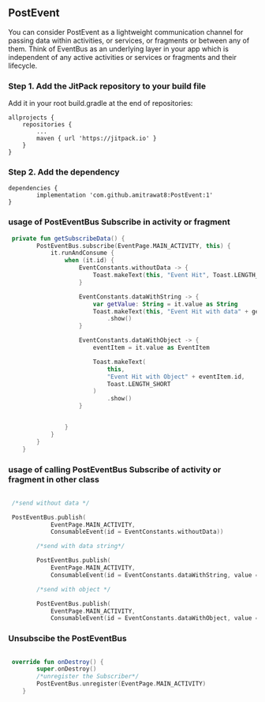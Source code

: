 ## PostEvent 
You can consider PostEvent as a lightweight communication channel for passing data within activities, or services, or fragments or between any of them. Think of EventBus as an underlying layer in your app which is independent of any active activities or services or fragments and their lifecycle.

### Step 1. Add the JitPack repository to your build file 
Add it in your root build.gradle at the end of repositories:

	allprojects {
		repositories {
			...
			maven { url 'https://jitpack.io' }
		}
	}




### Step 2. Add the dependency

	dependencies {
	        implementation 'com.github.amitrawat8:PostEvent:1'
	}
	
### usage of PostEventBus Subscribe in activity or fragment 

```kotlin
 private fun getSubscribeData() {
        PostEventBus.subscribe(EventPage.MAIN_ACTIVITY, this) {
            it.runAndConsume {
                when (it.id) {
                    EventConstants.withoutData -> {
                        Toast.makeText(this, "Event Hit", Toast.LENGTH_SHORT).show()
                    }

                    EventConstants.dataWithString -> {
                        var getValue: String = it.value as String
                        Toast.makeText(this, "Event Hit with data" + getValue, Toast.LENGTH_SHORT)
                            .show()
                    }

                    EventConstants.dataWithObject -> {
                        eventItem = it.value as EventItem

                        Toast.makeText(
                            this,
                            "Event Hit with Object" + eventItem.id,
                            Toast.LENGTH_SHORT
                        )
                            .show()
                    }


                }
            }
        }
    }
```

### usage of calling PostEventBus Subscribe of activity or fragment in other class  

```kotlin
 
 /*send without data */

 PostEventBus.publish(
            EventPage.MAIN_ACTIVITY,
            ConsumableEvent(id = EventConstants.withoutData))

        /*send with data string*/

        PostEventBus.publish(
            EventPage.MAIN_ACTIVITY,
            ConsumableEvent(id = EventConstants.dataWithString, value = "hello"))

        /*send with object */

        PostEventBus.publish(
            EventPage.MAIN_ACTIVITY,
            ConsumableEvent(id = EventConstants.dataWithObject, value = EventItem(1, 2)) )
```



### Unsubscibe the PostEventBus  

```kotlin

 override fun onDestroy() {
        super.onDestroy()
        /*unregister the Subscriber*/
        PostEventBus.unregister(EventPage.MAIN_ACTIVITY)
    }
    
```    
